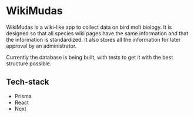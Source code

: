 # WikiMudas

WikiMudas is a wiki-like app to collect data on bird molt biology. It is designed so that all species wiki pages have the same information and that the information is standardized. It also stores all the information for later approval by an administrator.

Currently the database is being built, with tests to get it with the best structure possible.

## Tech-stack

- Prisma
- React
- Next
